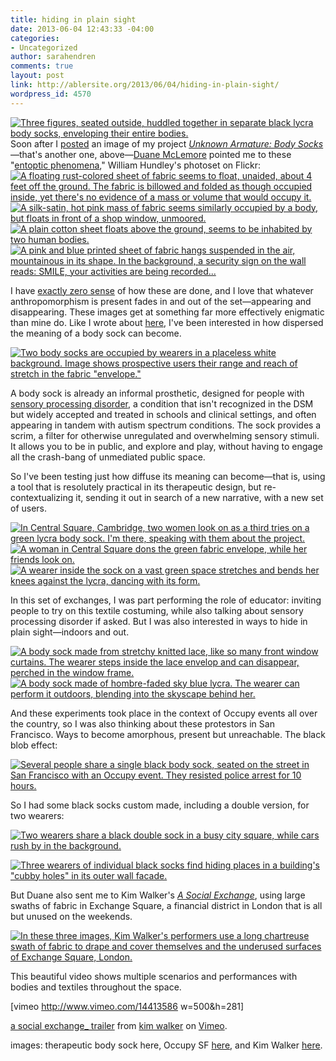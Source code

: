 ```yaml
---
title: hiding in plain sight
date: 2013-06-04 12:43:33 -04:00
categories:
- Uncategorized
author: sarahendren
comments: true
layout: post
link: http://ablersite.org/2013/06/04/hiding-in-plain-sight/
wordpress_id: 4570
---
```


[![Three figures, seated outside, huddled together in separate black lycra body socks, enveloping their entire bodies.](http://ablersite.files.wordpress.com/2013/06/three_socks_huddled.jpg)](http://ablersite.files.wordpress.com/2013/06/three_socks_huddled.jpg) Soon after I [posted](http://ablersite.org/2013/05/21/normalabnormal-in-prague/) an image of my project [_Unknown Armature: Body Socks_](http://sarahendren.net/2012/01/03/unknown-armature-body-socks/)—that's another one, above—[Duane McLemore](http://www.duanemclemore.com/) pointed me to these "[entoptic phenomena](http://http://www.flickr.com/photos/williamhundley/sets/72157594235409275/)," William Hundley's photoset on Flickr: [![A floating rust-colored sheet of fabric seems to float, unaided, about 4 feet off the ground. The fabric is billowed and folded as though occupied inside, yet there's no evidence of a mass or volume that would occupy it.](http://farm1.staticflickr.com/88/214212878_1e8d6274ed_o.jpg)](http://www.flickr.com/photos/williamhundley/214212878/) [![A silk-satin, hot pink mass of fabric seems similarly occupied by a body, but floats in front of a shop window, unmoored.](http://farm1.staticflickr.com/90/231399930_5dc34dc031_o.jpg)](http://www.flickr.com/photos/williamhundley/231399930/) [![A plain cotton sheet floats above the ground, seems to be inhabited by two human bodies.](http://farm1.staticflickr.com/187/363560296_99525165c9_o.jpg)](http://www.flickr.com/photos/williamhundley/363560296/) [![A pink and blue printed sheet of fabric hangs suspended in the air, mountainous in its shape. In the background, a security sign on the wall reads: SMILE, your activities are being recorded...](http://farm1.staticflickr.com/64/214205624_e4d7596c93_o.jpg)](http://www.flickr.com/photos/williamhundley/214205624/)

I have [exactly zero sense](http://en.wikipedia.org/wiki/Entoptic_phenomenon) of how these are done, and I love that whatever anthropomorphism is present fades in and out of the set—appearing and disappearing. These images get at something far more effectively enigmatic than mine do. Like I wrote about [here](http://sarahendren.net/2012/01/03/unknown-armature-body-socks/), I've been interested in how dispersed the meaning of a body sock can become.

[![Two body socks are occupied by wearers in a placeless white background. Image shows prospective users their range and reach of stretch in the fabric "envelope."](http://ablersite.files.wordpress.com/2013/06/body_sock_products.jpg)](http://ablersite.files.wordpress.com/2013/06/body_sock_products.jpg)

A body sock is already an informal prosthetic, designed for people with [sensory processing disorder](http://en.wikipedia.org/wiki/Sensory_processing_disorder), a condition that isn't recognized in the DSM but widely accepted and treated in schools and clinical settings, and often appearing in tandem with autism spectrum conditions. The sock provides a scrim, a filter for otherwise unregulated and overwhelming sensory stimuli. It allows you to be in public, and explore and play, without having to engage all the crash-bang of unmediated public space.

So I've been testing just how diffuse its meaning can become—that is, using a tool that is resolutely practical in its therapeutic design, but re-contextualizing it, sending it out in search of a new narrative, with a new set of users.

[![In Central Square, Cambridge, two women look on as a third tries on a green lycra body sock. I'm there, speaking with them about the project.](http://ablersite.files.wordpress.com/2012/01/sock_central_saraexplaining-600x450.jpg)](http://ablersite.files.wordpress.com/2012/01/sock_central_saraexplaining-600x450.jpg) [![A woman in Central Square dons the green fabric envelope, while her friends look on.](http://ablersite.files.wordpress.com/2012/01/sock_central_tryingon2-600x450.jpg)](http://ablersite.files.wordpress.com/2012/01/sock_central_tryingon2-600x450.jpg) [![A wearer inside the sock on a vast green space stretches and bends her knees against the lycra, dancing with its form.](http://ablersite.files.wordpress.com/2012/01/sock_sabrina_cityhall.jpg)](http://ablersite.files.wordpress.com/2012/01/sock_sabrina_cityhall.jpg)

In this set of exchanges, I was part performing the role of educator: inviting people to try on this textile costuming, while also talking about sensory processing disorder if asked. But I was also interested in ways to hide in plain sight—indoors and out.

[![A body sock made from stretchy knitted lace, like so many front window curtains. The wearer steps inside the lace envelop and can disappear, perched in the window frame.](http://ablersite.files.wordpress.com/2012/01/sock_front_window-600x337.jpg)](http://ablersite.files.wordpress.com/2012/01/sock_front_window-600x337.jpg) [![A body sock made of hombre-faded sky blue lycra. The wearer can perform it outdoors, blending into the skyscape behind her.](http://ablersite.files.wordpress.com/2012/01/blue_sock_close_sky-600x337.jpg)](http://ablersite.files.wordpress.com/2012/01/blue_sock_close_sky-600x337.jpg)

And these experiments took place in the context of Occupy events all over the country, so I was also thinking about these protestors in San Francisco. Ways to become amorphous, present but unreachable. The black blob effect:

[![Several people share a single black body sock, seated on the street in San Francisco with an Occupy event. They resisted police arrest for 10 hours.](http://ablersite.files.wordpress.com/2013/06/black-blob.jpg)](http://ablersite.files.wordpress.com/2013/06/black-blob.jpg)

So I had some black socks custom made, including a double version, for two wearers:

[![Two wearers share a black double sock in a busy city square, while cars rush by in the background.](http://ablersite.files.wordpress.com/2013/06/sock_double_white_van.jpg)](http://ablersite.files.wordpress.com/2013/06/sock_double_white_van.jpg)

[![Three wearers of individual black socks find hiding places in a building's "cubby holes" in its outer wall facade.](http://ablersite.files.wordpress.com/2013/06/three_socks_blackweb.jpg)](http://ablersite.files.wordpress.com/2013/06/three_socks_blackweb.jpg)

But Duane also sent me to Kim Walker's [_A Social Exchange_](http://kimberlycwalker.com/k/projects_exchange_show.html#grid), using large swaths of fabric in Exchange Square, a financial district in London that is all but unused on the weekends.

[![In these three images, Kim Walker's performers use a long chartreuse swath of fabric to drape and cover themselves and the underused surfaces of Exchange Square, London.](http://ablersite.files.wordpress.com/2013/06/kimwalker_act-one-938x1024.jpg)](http://ablersite.files.wordpress.com/2013/06/kimwalker_act-one-938x1024.jpg)

This beautiful video shows multiple scenarios and performances with bodies and textiles throughout the space.

[vimeo http://www.vimeo.com/14413586 w=500&h=281]

[a social exchange_ trailer](http://vimeo.com/14413586) from [kim walker](http://vimeo.com/kimberlycwalker) on [Vimeo](http://vimeo.com).

images: therapeutic body sock here, Occupy SF [here](http://www.dailykos.com/story/2012/01/21/1056998/-Heroic-Occupiers-Close-BoA-Hold-Off-Police-for-10-Hours), and Kim Walker [here](http://eat-collective.com/?page_id=611).
